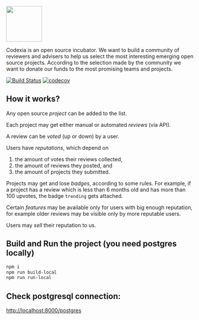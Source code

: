 <img src="http://www.codexia.org/logo.svg" height="96px"/>

Codexia is an open source incubator. We want to build
a community of reviewers and advisers to help us select the most
interesting emerging open source projects. According to
the selection made by the community we want to donate
our funds to the most promising teams and projects.

[![Build Status](https://travis-ci.org/yegor256/codexia.svg?branch=master)](https://travis-ci.org/yegor256/codexia
)
[![codecov](https://codecov.io/gh/yegor256/codexia/branch/master/graph/badge.svg)](https://codecov.io/gh/yegor256/codexia)

## How it works?

Any open source _project_ can be added to the list.

Each project may get either manual or automated _reviews_ (via API).

A review can be _voted_ (up or down) by a user.

Users have _reputations_, which depend on
1) the amount of votes their reviews collected,
2) the amount of reviews they posted, and
3) the amount of projects they submitted.

Projects may get and lose _badges_, according to some rules. For example,
if a project has a review which is less than 6 months old and
has more than 100 upvotes, the badge `trending` gets attached.

Certain _features_ may be available only for users with big
enough reputation, for example older reviews may be visible
only by more reputable users.

Users may _sell_ their reputation to us.

## Build and Run the project (you need postgres locally)

```bash
npm i
npm run build-local
npm run run-local
```

## Check postgresql connection:

[http://localhost:8000/postgres](http://localhost:8000/postgres)
